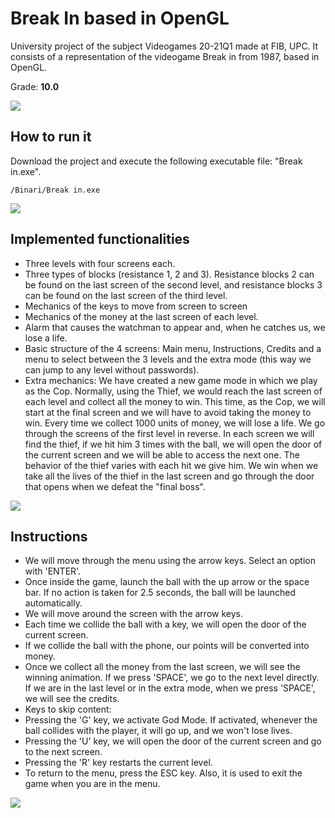 # Break In based in OpenGL

University project of the subject Videogames 20-21Q1 made at FIB, UPC. It consists of a representation of the videogame Break in from 1987, based in OpenGL.

Grade: **10.0**

![](https://media.githubusercontent.com/media/jrefusta/VJ_2D/main/gifs/gif1.gif)

## How to run it

Download the project and execute the following executable file: "Break in.exe".

```
/Binari/Break in.exe
```

![](https://media.githubusercontent.com/media/jrefusta/VJ_2D/main/gifs/gif2.gif)


## Implemented functionalities

- Three levels with four screens each.
- Three types of blocks (resistance 1, 2 and 3). Resistance blocks 2 can be found on the last screen of the second level, and resistance blocks 3 can be found on the last screen of the third level.
- Mechanics of the keys to move from screen to screen
- Mechanics of the money at the last screen of each level.
- Alarm that causes the watchman to appear and, when he catches us, we lose a life.
- Basic structure of the 4 screens: Main menu, Instructions, Credits and a menu to select between the 3 levels and the extra mode (this way we can jump to any level without passwords).
- Extra mechanics:
We have created a new game mode in which we play as the Cop. Normally, using the Thief, we would reach the last screen of each level and collect all the money to win. This time, as the Cop, we will start at the final screen and we will have to avoid taking the money to win. Every time we collect 1000 units of money, we will lose a life. We go through the screens of the first level in reverse. In each screen we will find the thief, if we hit him 3 times with the ball, we will open the door of the current screen and we will be able to access the next one. The behavior of the thief varies with each hit we give him. We win when we take all the lives of the thief in the last screen and go through the door that opens when we defeat the "final boss".

![](https://media.githubusercontent.com/media/jrefusta/VJ_2D/main/gifs/gif3.gif)


## Instructions

- We will move through the menu using the arrow keys. Select an option with 'ENTER'.
- Once inside the game, launch the ball with the up arrow or the space bar. If no action is taken for 2.5 seconds, the ball will be launched automatically.
- We will move around the screen with the arrow keys.
- Each time we collide the ball with a key, we will open the door of the current screen.
- If we collide the ball with the phone, our points will be converted into money.
- Once we collect all the money from the last screen, we will see the winning animation. If we press 'SPACE', we go to the next level directly. If we are in the last level or in the extra mode, when we press 'SPACE', we will see the credits.
- Keys to skip content:
- Pressing the 'G' key, we activate God Mode. If activated, whenever the ball collides with the player, it will go up, and we won't lose lives.
- Pressing the 'U' key, we will open the door of the current screen and go to the next screen.
- Pressing the 'R' key restarts the current level.
- To return to the menu, press the ESC key. Also, it is used to exit the game when you are in the menu.

![](https://media.githubusercontent.com/media/jrefusta/VJ_2D/main/gifs/gif4.gif)
